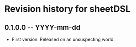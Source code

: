 # Revision history for sheetDSL

## 0.1.0.0 -- YYYY-mm-dd

* First version. Released on an unsuspecting world.
